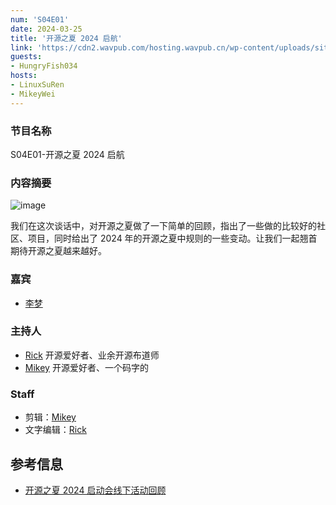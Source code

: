 ```yaml
---
num: 'S04E01'
date: 2024-03-25
title: '开源之夏 2024 启航'
link: 'https://cdn2.wavpub.com/hosting.wavpub.cn/wp-content/uploads/sites/18/2024/03/202403summerosppvsosf2f.mp3'
guests:
- HungryFish034
hosts:
- LinuxSuRen
- MikeyWei
---
```


### 节目名称

S04E01-开源之夏 2024 启航

### 内容摘要

![image](https://github.com/opensource-f2f/episode/assets/1450685/7ed23091-257b-44e8-88ee-b7089bc72f99)

我们在这次谈话中，对开源之夏做了一下简单的回顾，指出了一些做的比较好的社区、项目，同时给出了 2024 年的开源之夏中规则的一些变动。让我们一起翘首期待开源之夏越来越好。

### 嘉宾

* [李梦](https://github.com/HungryFish034)

### 主持人

- [Rick](https://github.com/linuxsuren) 开源爱好者、业余开源布道师
- [Mikey](https://github.com/MikeyWei) 开源爱好者、一个码字的

### Staff

- 剪辑：[Mikey](https://github.com/MikeyWei)
- 文字编辑：[Rick](https://github.com/linuxsuren)

## 参考信息

- [开源之夏 2024 启动会线下活动回顾](https://summer-ospp.ac.cn/news/detail/329)
